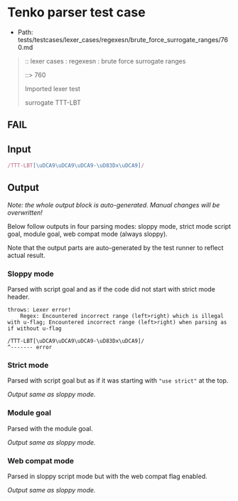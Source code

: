 # Tenko parser test case

- Path: tests/testcases/lexer_cases/regexesn/brute_force_surrogate_ranges/760.md

> :: lexer cases : regexesn : brute force surrogate ranges
>
> ::> 760
>
> Imported lexer test
>
> surrogate TTT-LBT

## FAIL

## Input

`````js
/TTT-LBT[\uDCA9\uDCA9\uDCA9-\uD83Dx\uDCA9]/
`````

## Output

_Note: the whole output block is auto-generated. Manual changes will be overwritten!_

Below follow outputs in four parsing modes: sloppy mode, strict mode script goal, module goal, web compat mode (always sloppy).

Note that the output parts are auto-generated by the test runner to reflect actual result.

### Sloppy mode

Parsed with script goal and as if the code did not start with strict mode header.

`````
throws: Lexer error!
    Regex: Encountered incorrect range (left>right) which is illegal with u-flag; Encountered incorrect range (left>right) when parsing as if without u-flag

/TTT-LBT[\uDCA9\uDCA9\uDCA9-\uD83Dx\uDCA9]/
^------- error
`````

### Strict mode

Parsed with script goal but as if it was starting with `"use strict"` at the top.

_Output same as sloppy mode._

### Module goal

Parsed with the module goal.

_Output same as sloppy mode._

### Web compat mode

Parsed in sloppy script mode but with the web compat flag enabled.

_Output same as sloppy mode._
